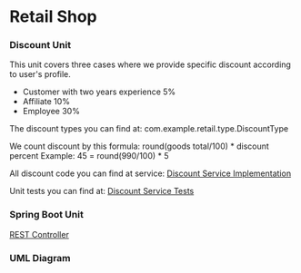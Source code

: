 # Retail Shop

### Discount Unit
This unit covers three cases where we provide specific discount according to user's profile. 
* Customer with two years experience 5%
* Affiliate 10%
* Employee 30%

The discount types you can find at: 
com.example.retail.type.DiscountType

We count discount by this formula:
round(goods total/100) * discount percent
Example:
45 = round(990/100) * 5
 
All discount code you can find at service:
[Discount Service Implementation](https://github.com/VSYD/retailshop/blob/master/src/main/java/com/example/retail/service/DiscountServiceImpl.java)
 

Unit tests you can find at:
[Discount Service Tests](https://github.com/VSYD/retailshop/tree/master/src/test/java/com/example/retail/service)


### Spring Boot Unit

[REST Controller](https://github.com/VSYD/retailshop/blob/master/src/main/java/com/example/retail/controller/RetailController.java)

### UML Diagram
